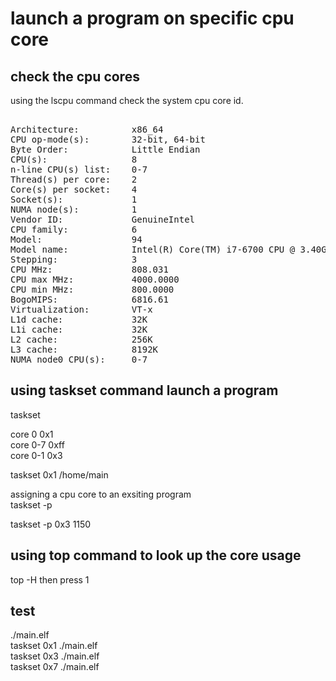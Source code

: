 # launch a program on specific cpu core      
      
## check the cpu cores      
using the lscpu command check the system cpu core id.      
<pre>      
Architecture:          x86_64      
CPU op-mode(s):        32-bit, 64-bit      
Byte Order:            Little Endian      
CPU(s):                8      
n-line CPU(s) list:    0-7      
Thread(s) per core:    2      
Core(s) per socket:    4      
Socket(s):             1      
NUMA node(s):          1      
Vendor ID:             GenuineIntel      
CPU family:            6      
Model:                 94      
Model name:            Intel(R) Core(TM) i7-6700 CPU @ 3.40GHz      
Stepping:              3      
CPU MHz:               808.031      
CPU max MHz:           4000.0000      
CPU min MHz:           800.0000      
BogoMIPS:              6816.61      
Virtualization:        VT-x      
L1d cache:             32K      
L1i cache:             32K      
L2 cache:              256K      
L3 cache:              8192K      
NUMA node0 CPU(s):     0-7      
</pre>      
      
## using taskset command launch a program      
taskset <core mask>  <program>      
      
core 0    0x1  
core 0-7  0xff      
core 0-1  0x3      
  
taskset  0x1  /home/main      
  
assigning a cpu core to an exsiting program  
taskset -p <core mask>  <program pid>  

taskset -p 0x3 1150
      
## using top command to look up the core usage      
top -H then press 1      
    
## test    
./main.elf    
taskset 0x1 ./main.elf    
taskset 0x3 ./main.elf    
taskset 0x7 ./main.elf    
